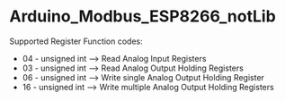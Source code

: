 # Arduino_Modbus_ESP8266_notLib

Supported Register Function codes:
 *   04 - unsigned int --> Read Analog Input Registers                     
 *   03 - unsigned int --> Read Analog Output Holding Registers
 *   06 - unsigned int --> Write single Analog Output Holding Register
 *   16 - unsigned int --> Write multiple Analog Output Holding Registers
